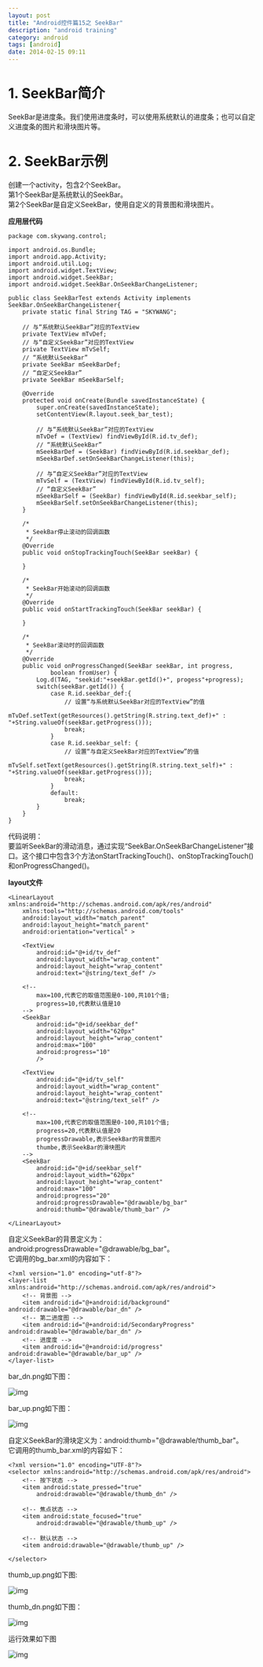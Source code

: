 ```yaml
---
layout: post
title: "Android控件篇15之 SeekBar"
description: "android training"
category: android
tags: [android]
date: 2014-02-15 09:11
---
```



<a name="anchor1"></a>
# 1. SeekBar简介

SeekBar是进度条。我们使用进度条时，可以使用系统默认的进度条；也可以自定义进度条的图片和滑块图片等。


<a name="anchor2"></a>
# 2. SeekBar示例

创建一个activity，包含2个SeekBar。  
第1个SeekBar是系统默认的SeekBar。  
第2个SeekBar是自定义SeekBar，使用自定义的背景图和滑块图片。

**应用层代码**

    package com.skywang.control;

    import android.os.Bundle;
    import android.app.Activity;
    import android.util.Log;
    import android.widget.TextView;
    import android.widget.SeekBar;
    import android.widget.SeekBar.OnSeekBarChangeListener;

    public class SeekBarTest extends Activity implements SeekBar.OnSeekBarChangeListener{
        private static final String TAG = "SKYWANG";

        // 与“系统默认SeekBar”对应的TextView
        private TextView mTvDef;
        // 与“自定义SeekBar”对应的TextView
        private TextView mTvSelf;
        // “系统默认SeekBar”
        private SeekBar mSeekBarDef;
        // “自定义SeekBar”
        private SeekBar mSeekBarSelf;
        
        @Override
        protected void onCreate(Bundle savedInstanceState) {
            super.onCreate(savedInstanceState);
            setContentView(R.layout.seek_bar_test);
            
            // 与“系统默认SeekBar”对应的TextView
            mTvDef = (TextView) findViewById(R.id.tv_def);
            // “系统默认SeekBar”
            mSeekBarDef = (SeekBar) findViewById(R.id.seekbar_def);
            mSeekBarDef.setOnSeekBarChangeListener(this);

            // 与“自定义SeekBar”对应的TextView
            mTvSelf = (TextView) findViewById(R.id.tv_self);
            // “自定义SeekBar”
            mSeekBarSelf = (SeekBar) findViewById(R.id.seekbar_self);
            mSeekBarSelf.setOnSeekBarChangeListener(this);
        }    
        
        /*
         * SeekBar停止滚动的回调函数
         */
        @Override
        public void onStopTrackingTouch(SeekBar seekBar) {
            
        }

        /*
         * SeekBar开始滚动的回调函数
         */
        @Override
        public void onStartTrackingTouch(SeekBar seekBar) {

        }

        /*
         * SeekBar滚动时的回调函数
         */
        @Override
        public void onProgressChanged(SeekBar seekBar, int progress,
                boolean fromUser) {
            Log.d(TAG, "seekid:"+seekBar.getId()+", progess"+progress);
            switch(seekBar.getId()) {
                case R.id.seekbar_def:{
                    // 设置“与系统默认SeekBar对应的TextView”的值
                    mTvDef.setText(getResources().getString(R.string.text_def)+" : "+String.valueOf(seekBar.getProgress()));
                    break;
                }
                case R.id.seekbar_self: {
                    // 设置“与自定义SeekBar对应的TextView”的值                
                    mTvSelf.setText(getResources().getString(R.string.text_self)+" : "+String.valueOf(seekBar.getProgress()));
                    break;
                }
                default:
                    break;
            }
        }
    }

代码说明：  
要监听SeekBar的滑动消息，通过实现“SeekBar.OnSeekBarChangeListener”接口。这个接口中包含3个方法onStartTrackingTouch()、onStopTrackingTouch()和onProgressChanged()。

**layout文件**

    <LinearLayout xmlns:android="http://schemas.android.com/apk/res/android"
        xmlns:tools="http://schemas.android.com/tools"
        android:layout_width="match_parent"
        android:layout_height="match_parent"
        android:orientation="vertical" >
        
        <TextView
            android:id="@+id/tv_def"
            android:layout_width="wrap_content"
            android:layout_height="wrap_content"
            android:text="@string/text_def" />
        
        <!-- 
            max=100,代表它的取值范围是0-100,共101个值;
            progress=10,代表默认值是10  
        -->
        <SeekBar
            android:id="@+id/seekbar_def"
            android:layout_width="620px"
            android:layout_height="wrap_content"
            android:max="100"
            android:progress="10"
            />
        
        <TextView
            android:id="@+id/tv_self"
            android:layout_width="wrap_content"
            android:layout_height="wrap_content"
            android:text="@string/text_self" />
        
        <!-- 
            max=100,代表它的取值范围是0-100,共101个值;
            progress=20,代表默认值是20
            progressDrawable,表示SeekBar的背景图片
            thumbe,表示SeekBar的滑块图片  
        -->
        <SeekBar
            android:id="@+id/seekbar_self"
            android:layout_width="620px"  
            android:layout_height="wrap_content"
            android:max="100"
            android:progress="20"
            android:progressDrawable="@drawable/bg_bar"  
            android:thumb="@drawable/thumb_bar" /> 
        
    </LinearLayout>

自定义SeekBar的背景定义为：android:progressDrawable="@drawable/bg_bar"。  
它调用的bg_bar.xml的内容如下：

    <?xml version="1.0" encoding="utf-8"?>
    <layer-list xmlns:android="http://schemas.android.com/apk/res/android">
        <!-- 背景图 -->
        <item android:id="@+android:id/background" android:drawable="@drawable/bar_dn" />
        <!-- 第二进度图 -->
        <item android:id="@+android:id/SecondaryProgress" android:drawable="@drawable/bar_dn" />
        <!-- 进度度 -->
        <item android:id="@+android:id/progress" android:drawable="@drawable/bar_up" />
    </layer-list>

bar_dn.png如下图：

![img](/media/pic/android/widgets/seekbar01.png)

bar_up.png如下图：

![img](/media/pic/android/widgets/seekbar02.png)

自定义SeekBar的滑块定义为：android:thumb="@drawable/thumb_bar"。  
它调用的thumb_bar.xml的内容如下：

    <?xml version="1.0" encoding="UTF-8"?>
    <selector xmlns:android="http://schemas.android.com/apk/res/android">
        <!-- 按下状态 -->
        <item android:state_pressed="true"
            android:drawable="@drawable/thumb_dn" />

        <!-- 焦点状态 -->
        <item android:state_focused="true"
            android:drawable="@drawable/thumb_up" />
        
        <!-- 默认状态 -->
        <item android:drawable="@drawable/thumb_up" />  
        
    </selector> 

thumb_up.png如下图:

![img](/media/pic/android/widgets/seekbar03.png)

thumb_dn.png如下图：

![img](/media/pic/android/widgets/seekbar04.png)

运行效果如下图

![img](/media/pic/android/widgets/seekbar05.jpg)

